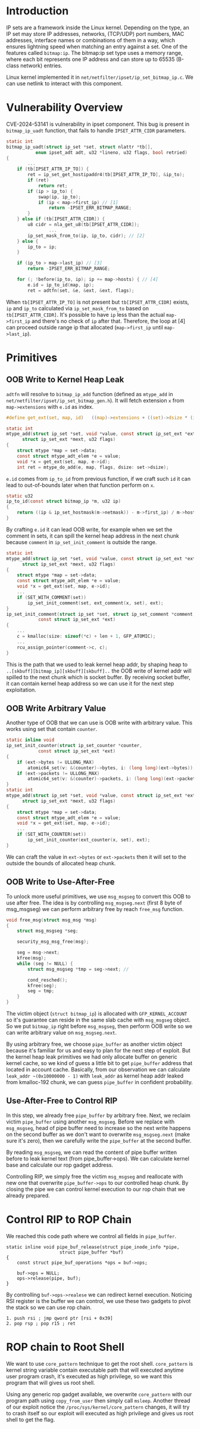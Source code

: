 # Introduction
IP sets are a framework inside the Linux kernel. Depending on the type, an IP set may store IP addresses, networks, (TCP/UDP) port numbers, MAC addresses, interface names or combinations of them in a way, which ensures lightning speed when matching an entry against a set. One of the features called `bitmap:ip`. The bitmap:ip set type uses a memory range, where each bit represents one IP address and can store up to 65535 (B-class network) entries.

Linux kernel implemented it in `net/netfilter/ipset/ip_set_bitmap_ip.c`. We can use netlink to interact with this component.

# Vulnerability Overview
CVE-2024-53141 is vulnerability in ipset component. This bug is present in `bitmap_ip_uadt` function, that fails to handle `IPSET_ATTR_CIDR` parameters.

```C
static int
bitmap_ip_uadt(struct ip_set *set, struct nlattr *tb[],
	       enum ipset_adt adt, u32 *lineno, u32 flags, bool retried)
{
        ...
	if (tb[IPSET_ATTR_IP_TO]) {
		ret = ip_set_get_hostipaddr4(tb[IPSET_ATTR_IP_TO], &ip_to);
		if (ret)
			return ret;
		if (ip > ip_to) {
			swap(ip, ip_to);
			if (ip < map->first_ip) // [1]
				return -IPSET_ERR_BITMAP_RANGE;
		}       
	} else if (tb[IPSET_ATTR_CIDR]) {
		u8 cidr = nla_get_u8(tb[IPSET_ATTR_CIDR]);
                ...
		ip_set_mask_from_to(ip, ip_to, cidr); // [2]
	} else {
		ip_to = ip;
	}

	if (ip_to > map->last_ip) // [3]
		return -IPSET_ERR_BITMAP_RANGE;

	for (; !before(ip_to, ip); ip += map->hosts) { // [4]
		e.id = ip_to_id(map, ip);
		ret = adtfn(set, &e, &ext, &ext, flags);
```

When `tb[IPSET_ATTR_IP_TO]` is not present but `tb[IPSET_ATTR_CIDR]` exists, `ip` and `ip_to` calculated via `ip_set_mask_from_to` based on `tb[IPSET_ATTR_CIDR]`. It's possible to have `ip` less than the actual `map->first_ip` and there's no check of `ip` after that. Therefore, the loop at [4] can proceed outside range ip that allocated (`map->first_ip` until `map->last_ip`).


# Primitives
## OOB Write to Kernel Heap Leak

`adtfn` will resolve to `bitmap_ip_add` function (defined as `mtype_add` in `net/netfilter/ipset/ip_set_bitmap_gen.h`). It will fetch extension `x` from `map->extensions` with `e.id` as index.
```c
#define get_ext(set, map, id)	((map)->extensions + ((set)->dsize * (id)))

static int
mtype_add(struct ip_set *set, void *value, const struct ip_set_ext *ext,
	  struct ip_set_ext *mext, u32 flags)
{
	struct mtype *map = set->data;
	const struct mtype_adt_elem *e = value;
	void *x = get_ext(set, map, e->id);
	int ret = mtype_do_add(e, map, flags, dsize: set->dsize);
```
`e.id` comes from `ip_to_id` from previous function, if we craft such `id` it can lead to out-of-bounds later when that function perform on `x`.
```c
static u32
ip_to_id(const struct bitmap_ip *m, u32 ip)
{
	return ((ip & ip_set_hostmask(m->netmask)) - m->first_ip) / m->hosts;
}
```

By crafting `e.id` it can lead OOB write, for example when we set the comment in sets, it can spill the kernel heap address in the next chunk because `comment` in `ip_set_init_comment` is outside the range. 
```c
static int
mtype_add(struct ip_set *set, void *value, const struct ip_set_ext *ext,
	  struct ip_set_ext *mext, u32 flags)
{
	struct mtype *map = set->data;
	const struct mtype_adt_elem *e = value;
	void *x = get_ext(set, map, e->id);
	...
	if (SET_WITH_COMMENT(set))
		ip_set_init_comment(set, ext_comment(x, set), ext);
}
ip_set_init_comment(struct ip_set *set, struct ip_set_comment *comment,
		    const struct ip_set_ext *ext)
{
	...
	c = kmalloc(size: sizeof(*c) + len + 1, GFP_ATOMIC);
	...
	rcu_assign_pointer(comment->c, c);
}
```
This is the path that we used to leak kernel heap addr, by shaping heap to `..[skbuff][bitmap_ip][skbuff][skbuff]..` the OOB write of kernel addr will spilled to the next chunk which is socket buffer. By receiving socket buffer, it can contain kernel heap address so we can use it for the next step exploitation.

## OOB Write Arbitrary Value
Another type of OOB that we can use is OOB write with arbitrary value. This works using set that contain `counter`.
```c
static inline void
ip_set_init_counter(struct ip_set_counter *counter,
		    const struct ip_set_ext *ext)
{
	if (ext->bytes != ULLONG_MAX)
		atomic64_set(v: &(counter)->bytes, i: (long long)(ext->bytes));
	if (ext->packets != ULLONG_MAX)
		atomic64_set(v: &(counter)->packets, i: (long long)(ext->packets));
}
static int
mtype_add(struct ip_set *set, void *value, const struct ip_set_ext *ext,
	  struct ip_set_ext *mext, u32 flags)
{
	struct mtype *map = set->data;
	const struct mtype_adt_elem *e = value;
	void *x = get_ext(set, map, e->id);
	...
	if (SET_WITH_COUNTER(set))
		ip_set_init_counter(ext_counter(x, set), ext);
}
```
We can craft the value in `ext->bytes` or `ext->packets` then it will set to the outside the bounds of allocated heap chunk.

## OOB Write to Use-After-Free
To unlock more useful primitives, we use `msg_msgseg` to convert this OOB to use after free. The idea is by controlling `msg_msgseg.next` (first 8 byte of msg_msgseg) we can perform arbitrary free by reach `free_msg` function.
```c
void free_msg(struct msg_msg *msg)
{
	struct msg_msgseg *seg;

	security_msg_msg_free(msg);

	seg = msg->next;
	kfree(msg);
	while (seg != NULL) {
		struct msg_msgseg *tmp = seg->next; //

		cond_resched();
		kfree(seg);
		seg = tmp;
	}
}
```
The victim object (`struct bitmap_ip`) is allocated with `GFP_KERNEL_ACCOUNT` so it's guarantee can reside in the same slab cache with `msg_msgseg` object. So we put `bitmap_ip` right before `msg_msgseg`, then perform OOB write so we can write arbitrary value on `msg_msgseg.next`.

By using arbitrary free, we choose `pipe_buffer` as another victim object because it's familiar for us and easy to plan for the next step of exploit. But the kernel heap leak primitives we had only allocate buffer on generic kernel cache, so we kind of guess a little bit to get `pipe_buffer` address that located in account cache. Basically, from our observation we can calculate `leak_addr ~(0x10000000 - 1)` with `leak_addr` as kernel heap addr leaked from kmalloc-192 chunk, we can guess `pipe_buffer` in confident probability.

## Use-After-Free to Control RIP
In this step, we already free `pipe_buffer` by arbitrary free. Next, we reclaim victim `pipe_buffer` using another `msg_msgseg`. Before we replace with `msg_msgseg`, head of pipe buffer need to increase so the next write happens on the second buffer as we don't want to overwrite `msg_msgseg.next` (make sure it's zero), then we carefully write the `pipe_buffer` at the second buffer.

By reading `msg_msgseg`, we can read the content of pipe buffer written before to leak kernel text (from pipe_buffer->ops). We can calculate kernel base and calculate our rop gadget address.

Controlling RIP, we simply free the victim `msg_msgseg` and reallocate with new one that overwrite `pipe_buffer->ops` to our controlled heap chunk. By closing the pipe we can control kernel execution to our rop chain that we already prepared.

# Control RIP to ROP Chain
We reached this code path where we control all fields in `pipe_buffer`.
```
static inline void pipe_buf_release(struct pipe_inode_info *pipe,
				    struct pipe_buffer *buf)
{
	const struct pipe_buf_operations *ops = buf->ops;

	buf->ops = NULL;
	ops->release(pipe, buf);
}
```
By controlling `buf->ops->realese` we can redirect kernel execution. Noticing RSI register is the buffer we can control, we use these two gadgets to pivot the stack so we can use rop chain.
```
1. push rsi ; jmp qword ptr [rsi + 0x39]
2. pop rsp ; pop r15 ; ret
```

# ROP chain to Root Shell
We want to use `core_pattern` technique to get the root shell. `core_pattern` is kernel string variable contain executable path that will executed anytime user program crash, it's executed as high privilege, so we want this program that will gives us root shell.

Using any generic rop gadget available, we overwrite `core_pattern` with our program path using `copy_from_user` then simply call `msleep`. Another thread of our exploit notice the `/proc/sys/kernel/core_pattern` changes, it will try to crash itself so our exploit will executed as high privilege and gives us root shell to get the flag.
